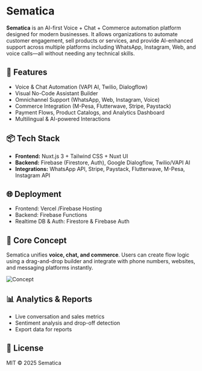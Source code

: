 
# Sematica

**Sematica** is an AI-first Voice + Chat + Commerce automation platform designed for modern businesses. It allows organizations to automate customer engagement, sell products or services, and provide AI-enhanced support across multiple platforms including WhatsApp, Instagram, Web, and voice calls—all without needing any technical skills.

## 🚀 Features

- Voice & Chat Automation (VAPI AI, Twilio, Dialogflow)
- Visual No-Code Assistant Builder
- Omnichannel Support (WhatsApp, Web, Instagram, Voice)
- Commerce Integration (M-Pesa, Flutterwave, Stripe, Paystack)
- Payment Flows, Product Catalogs, and Analytics Dashboard
- Multilingual & AI-powered Interactions

## 📦 Tech Stack

- **Frontend:** Nuxt.js 3 + Tailwind CSS + Nuxt UI
- **Backend:** Firebase (Firestore, Auth), Google Dialogflow, Twilio/VAPI AI
- **Integrations:** WhatsApp API, Stripe, Paystack, Flutterwave, M-Pesa, Instagram API



## 🌐 Deployment

- Frontend: Vercel /Firebase Hosting
- Backend: Firebase Functions
- Realtime DB & Auth: Firestore & Firebase Auth

## 🧠 Core Concept

Sematica unifies **voice, chat, and commerce**. Users can create flow logic using a drag-and-drop builder and integrate with phone numbers, websites, and messaging platforms instantly.

![Concept](./docs/Sematica_Concept.png)

## 📊 Analytics & Reports

- Live conversation and sales metrics
- Sentiment analysis and drop-off detection
- Export data for reports

## 📄 License

MIT © 2025 Sematica